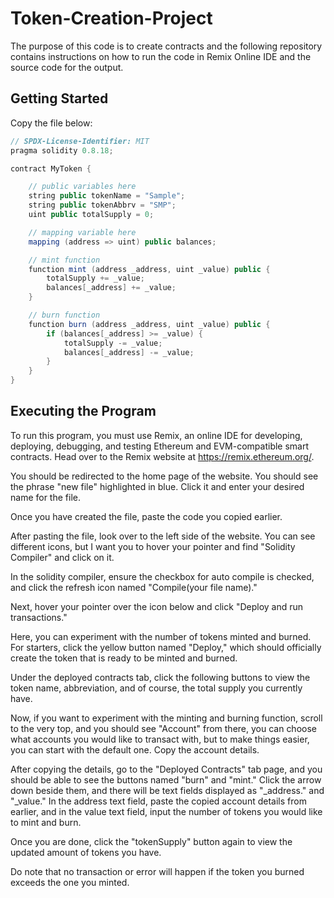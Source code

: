 # Token-Creation-Project
The purpose of this code is to create contracts and the following repository contains instructions on how to run the code in Remix Online IDE and the source code for the output.
## Getting Started
Copy the file below:

```Java
// SPDX-License-Identifier: MIT
pragma solidity 0.8.18;

contract MyToken {

    // public variables here
    string public tokenName = "Sample";
    string public tokenAbbrv = "SMP";
    uint public totalSupply = 0;

    // mapping variable here
    mapping (address => uint) public balances;

    // mint function
    function mint (address _address, uint _value) public {
        totalSupply += _value;
        balances[_address] += _value;
    }

    // burn function
    function burn (address _address, uint _value) public {
        if (balances[_address] >= _value) {
            totalSupply -= _value;
            balances[_address] -= _value;
        }
    }
}

```
## Executing the Program

To run this program, you must use Remix, an online IDE for developing, deploying, debugging, and testing Ethereum and EVM-compatible smart contracts. Head over to the Remix website at https://remix.ethereum.org/.

You should be redirected to the home page of the website. You should see the phrase "new file" highlighted in blue. Click it and enter your desired name for the file.

Once you have created the file, paste the code you copied earlier.

After pasting the file, look over to the left side of the website. You can see different icons, but I want you to hover your pointer and find "Solidity Compiler" and click on it.

In the solidity compiler, ensure the checkbox for auto compile is checked, and click the refresh icon named "Compile(your file name)."

Next, hover your pointer over the icon below and click "Deploy and run transactions."

Here, you can experiment with the number of tokens minted and burned. For starters, click the yellow button named "Deploy," which should officially create the token that is ready to be minted and burned.

Under the deployed contracts tab, click the following buttons to view the token name, abbreviation, and of course, the total supply you currently have. 

Now, if you want to experiment with the minting and burning function, scroll to the very top, and you should see "Account" from there, you can choose what accounts you would like to transact with, but to make things easier, you can start with the default one. Copy the account details.

After copying the details, go to the "Deployed Contracts" tab page, and you should be able to see the buttons named "burn" and "mint." Click the arrow down beside them, and there will be text fields displayed as "_address."
and "_value." In the address text field, paste the copied account details from earlier, and in the value text field, input the number of tokens you would like to mint and burn.

Once you are done, click the "tokenSupply" button again to view the updated amount of tokens you have.

Do note that no transaction or error will happen if the token you burned exceeds the one you minted.




